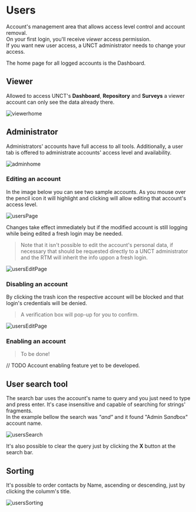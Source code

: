 # Users

Account's management area that allows access level control and account removal.  
On your first login, you'll receive *viewer* access permission.  
If you want new user access, a UNCT administrator needs to change your access.

The home page for all logged accounts is the Dashboard.

## Viewer

Allowed to access UNCT's **Dashboard**, **Repository** and **Surveys** a viewer account can only see the data already there.

![viewerhome](../../_images/usersViewerHome.png)

## Administrator

Administrators' accounts have full access to all tools. Additionally, a user tab is offered to administrate accounts' access level and availability.

![adminhome](../../_images/usersAdminHome.png)

### Editing an account

In the image below you can see two sample accounts. As you mouse over the pencil icon it will highlight and clicking will allow editing that account's access level.

![usersPage](../../_images/usersMainPageEdit.png)

Changes take effect immediately but if the modified account is still logging while being edited a fresh login may be needed.

> Note that it isn't possible to edit the account's personal data, if necessary that should be requested directly to a UNCT administrator and the RTM will inherit the info uppon a fresh login.

![usersEditPage](../../_images/usersUserPageEdit.png)

### Disabling an account

By clicking the trash icon the respective account will be blocked and that login's credentials will be denied.

> A verification box will pop-up for you to confirm. 

![usersEditPage](../../_images/usersUserAccountDisable.png)

### Enabling an account

> To be done! 

// TODO Account enabling feature yet to be developed.

## User search tool

The search bar uses the account's name to query and you just need to type and press enter. It's case insensitive and capable of searching for strings' fragments.  
In the example bellow the search was *"and"* and it found "Admin S*and*box" account name.

![usersSearch](../../_images/userSearch.png)

It's also possible to clear the query just by clicking the **X** button at the search bar.

## Sorting

It's possible to order contacts by Name, ascending or descending, just by clicking the columm's title.

![usersSorting](../../_images/userSorting.png)
